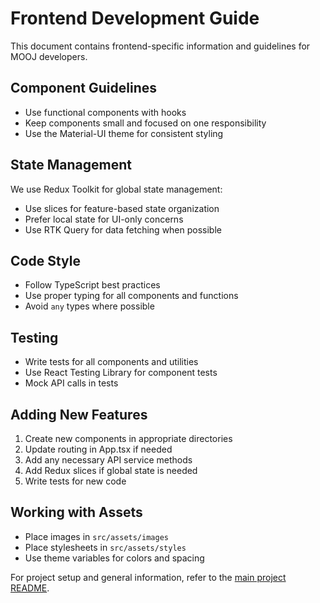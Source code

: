 # Frontend Development Guide

This document contains frontend-specific information and guidelines for MOOJ developers.

## Component Guidelines

- Use functional components with hooks
- Keep components small and focused on one responsibility
- Use the Material-UI theme for consistent styling

## State Management

We use Redux Toolkit for global state management:
- Use slices for feature-based state organization
- Prefer local state for UI-only concerns
- Use RTK Query for data fetching when possible

## Code Style

- Follow TypeScript best practices
- Use proper typing for all components and functions
- Avoid `any` types where possible

## Testing

- Write tests for all components and utilities
- Use React Testing Library for component tests
- Mock API calls in tests

## Adding New Features

1. Create new components in appropriate directories
2. Update routing in App.tsx if needed
3. Add any necessary API service methods
4. Add Redux slices if global state is needed
5. Write tests for new code

## Working with Assets

- Place images in `src/assets/images`
- Place stylesheets in `src/assets/styles`
- Use theme variables for colors and spacing

For project setup and general information, refer to the [main project README](../../README.md). 
